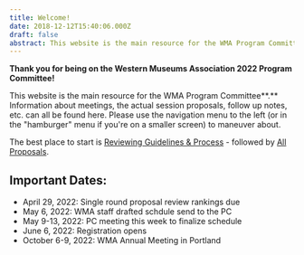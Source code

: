 ```yaml
---
title: Welcome!
date: 2018-12-12T15:40:06.000Z
draft: false
abstract: This website is the main resource for the WMA Program Committee.
---
```

**Thank you for being on the Western Museums Association 2022 Program Committee!** 

This website is the main resource for the WMA Program Committee**.** Information about meetings, the actual session proposals, follow up notes, etc. can all be found here. Please use the navigation menu to the left (or in the "hamburger" menu if you're on a smaller screen) to maneuver about.

The best place to start is [Reviewing Guidelines & Process](https://pc.westmuse.org/pc-materials/) - followed by [All Proposals](/proposals/).



## Important Dates:

* April 29, 2022: Single round proposal review rankings due
* May 6, 2022: WMA staff drafted schdule send to the PC
* May 9-13, 2022: PC meeting this week to finalize schedule
* June 6, 2022: Registration opens
* October 6-9, 2022: WMA Annual Meeting in Portland